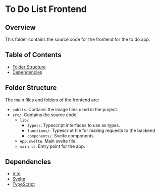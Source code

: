 # To Do List Frontend

## Overview

This folder contains the source code for the frontend for the to do app.

## Table of Contents

* [Folder Structure](#folder-structure)
* [Dependencies](#dependencies)

## Folder Structure

The main files and folders of the frontend are:

* `public`. Contains the image files used in the project.
* `src/`. Contains the source code:
    - `lib/`
        - `types/`. Typescript interfaces to use as types.
        - `functions/`. Typescript file for making requests to the backend
        - `components/`. Svelte components.
    - `App.svelte`. Main svelte file.
    - `main.ts`. Entry point for the app.

## Dependencies

* [Vite](https://vitejs.dev/)
* [Svelte](https://svelte.dev/)
* [TypeScript](https://www.typescriptlang.org/)
